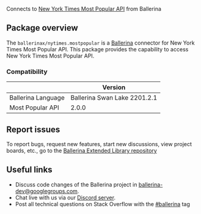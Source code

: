 Connects to [New York Times Most Popular API](https://developer.nytimes.com/docs/most-popular-product/1/overview) from Ballerina

## Package overview
The `ballerinax/nytimes.mostpopular` is a [Ballerina](https://ballerina.io/) connector for New York Times Most Popular API.
This package provides the capability to access New York Times Most Popular API.

### Compatibility
|                               | Version                         |
|-------------------------------|---------------------------------|
| Ballerina Language            | Ballerina Swan Lake 2201.2.1      | 
| Most Popular API              | 2.0.0                           |

## Report issues
To report bugs, request new features, start new discussions, view project boards, etc., go to the [Ballerina Extended Library repository](https://github.com/ballerina-platform/ballerina-extended-library)

## Useful links
- Discuss code changes of the Ballerina project in [ballerina-dev@googlegroups.com](mailto:ballerina-dev@googlegroups.com).
- Chat live with us via our [Discord server](https://discord.gg/ballerinalang).
- Post all technical questions on Stack Overflow with the [#ballerina](https://stackoverflow.com/questions/tagged/ballerina) tag
